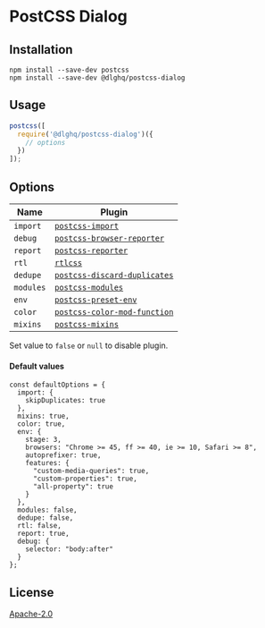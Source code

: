 # PostCSS Dialog

## Installation

```
npm install --save-dev postcss
npm install --save-dev @dlghq/postcss-dialog
```

## Usage

```js
postcss([
  require('@dlghq/postcss-dialog')({
    // options
  })
]);
```

## Options

Name      | Plugin
--------- | ------------
`import`  | [`postcss-import`](https://github.com/postcss/postcss-import)
`debug`   | [`postcss-browser-reporter`](https://github.com/postcss/postcss-browser-reporter)
`report`  | [`postcss-reporter`](https://github.com/postcss/postcss-reporter)
`rtl`     | [`rtlcss`](https://github.com/MohammadYounes/rtlcss)
`dedupe`  | [`postcss-discard-duplicates`](https://github.com/ben-eb/postcss-discard-duplicates)
`modules` | [`postcss-modules`](https://github.com/css-modules/postcss-modules)
`env`     | [`postcss-preset-env`](https://github.com/csstools/postcss-preset-env)
`color`   | [`postcss-color-mod-function`](https://github.com/jonathantneal/postcss-color-mod-function)
`mixins`  | [`postcss-mixins`](https://github.com/postcss/postcss-mixins)

Set value to `false` or `null` to disable plugin.

#### Default values

```
const defaultOptions = {
  import: {
    skipDuplicates: true
  },
  mixins: true,
  color: true,
  env: {
    stage: 3,
    browsers: "Chrome >= 45, ff >= 40, ie >= 10, Safari >= 8",
    autoprefixer: true,
    features: {
      "custom-media-queries": true,
      "custom-properties": true,
      "all-property": true
    }
  },
  modules: false,
  dedupe: false,
  rtl: false,
  report: true,
  debug: {
    selector: "body:after"
  }
};
```

## License

[Apache-2.0](LICENSE)
